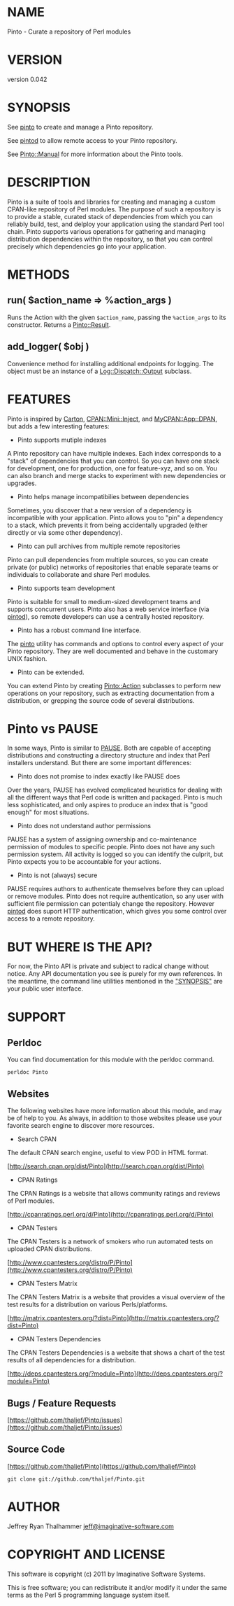 # NAME

Pinto - Curate a repository of Perl modules

# VERSION

version 0.042

# SYNOPSIS

See [pinto](http://search.cpan.org/perldoc?pinto) to create and manage a Pinto repository.

See [pintod](http://search.cpan.org/perldoc?pintod) to allow remote access to your Pinto repository.

See [Pinto::Manual](http://search.cpan.org/perldoc?Pinto::Manual) for more information about the Pinto tools.

# DESCRIPTION

Pinto is a suite of tools and libraries for creating and managing a
custom CPAN-like repository of Perl modules.  The purpose of such a
repository is to provide a stable, curated stack of dependencies from
which you can reliably build, test, and delploy your application using
the standard Perl tool chain. Pinto supports various operations for
gathering and managing distribution dependencies within the
repository, so that you can control precisely which dependencies go
into your application.

# METHODS

## run( $action\_name => %action\_args )

Runs the Action with the given `$action_name`, passing the
`%action_args` to its constructor.  Returns a [Pinto::Result](http://search.cpan.org/perldoc?Pinto::Result).

## add\_logger( $obj )

Convenience method for installing additional endpoints for logging.
The object must be an instance of a [Log::Dispatch::Output](http://search.cpan.org/perldoc?Log::Dispatch::Output) subclass.

# FEATURES

Pinto is inspired by [Carton](http://search.cpan.org/perldoc?Carton), [CPAN::Mini::Inject](http://search.cpan.org/perldoc?CPAN::Mini::Inject), and
[MyCPAN::App::DPAN](http://search.cpan.org/perldoc?MyCPAN::App::DPAN), but adds a few interesting features:

- Pinto supports mutiple indexes

A Pinto repository can have multiple indexes.  Each index corresponds
to a "stack" of dependencies that you can control.  So you can have
one stack for development, one for production, one for feature-xyz,
and so on.  You can also branch and merge stacks to experiment with
new dependencies or upgrades.

- Pinto helps manage incompatibilies between dependencies

Sometimes, you discover that a new version of a dependency is
incompatible with your application.  Pinto allows you to "pin" a
dependency to a stack, which prevents it from being accidentally
upgraded (either directly or via some other dependency).

- Pinto can pull archives from multiple remote repositories

Pinto can pull dependencies from multiple sources, so you can create
private (or public) networks of repositories that enable separate
teams or individuals to collaborate and share Perl modules.

- Pinto supports team development

Pinto is suitable for small to medium-sized development teams and
supports concurrent users.  Pinto also has a web service interface
(via [pintod](http://search.cpan.org/perldoc?pintod)), so remote developers can use a centrally hosted
repository.

- Pinto has a robust command line interface.

The [pinto](http://search.cpan.org/perldoc?pinto) utility has commands and options to control every aspect
of your Pinto repository.  They are well documented and behave in the
customary UNIX fashion.

- Pinto can be extended.

You can extend Pinto by creating [Pinto::Action](http://search.cpan.org/perldoc?Pinto::Action) subclasses to
perform new operations on your repository, such as extracting
documentation from a distribution, or grepping the source code of
several distributions.

# Pinto vs PAUSE

In some ways, Pinto is similar to [PAUSE](http://pause.perl.org).
Both are capable of accepting distributions and constructing a
directory structure and index that Perl installers understand.  But
there are some important differences:

- Pinto does not promise to index exactly like PAUSE does

Over the years, PAUSE has evolved complicated heuristics for dealing
with all the different ways that Perl code is written and packaged.
Pinto is much less sophisticated, and only aspires to produce an index
that is "good enough" for most situations.

- Pinto does not understand author permissions

PAUSE has a system of assigning ownership and co-maintenance
permission of modules to specific people.  Pinto does not have any
such permission system.  All activity is logged so you can identify
the culprit, but Pinto expects you to be accountable for your actions.

- Pinto is not (always) secure

PAUSE requires authors to authenticate themselves before they can
upload or remove modules.  Pinto does not require authentication, so
any user with sufficient file permission can potentialy change the
repository.  However [pintod](http://search.cpan.org/perldoc?pintod) does suport HTTP authentication, which
gives you some control over access to a remote repository.

# BUT WHERE IS THE API?

For now, the Pinto API is private and subject to radical change
without notice.  Any API documentation you see is purely for my own
references.  In the meantime, the command line utilities mentioned in
the ["SYNOPSIS"](#SYNOPSIS) are your public user interface.

# SUPPORT

## Perldoc

You can find documentation for this module with the perldoc command.

    perldoc Pinto

## Websites

The following websites have more information about this module, and may be of help to you. As always,
in addition to those websites please use your favorite search engine to discover more resources.

- Search CPAN

The default CPAN search engine, useful to view POD in HTML format.

[http://search.cpan.org/dist/Pinto](http://search.cpan.org/dist/Pinto)

- CPAN Ratings

The CPAN Ratings is a website that allows community ratings and reviews of Perl modules.

[http://cpanratings.perl.org/d/Pinto](http://cpanratings.perl.org/d/Pinto)

- CPAN Testers

The CPAN Testers is a network of smokers who run automated tests on uploaded CPAN distributions.

[http://www.cpantesters.org/distro/P/Pinto](http://www.cpantesters.org/distro/P/Pinto)

- CPAN Testers Matrix

The CPAN Testers Matrix is a website that provides a visual overview of the test results for a distribution on various Perls/platforms.

[http://matrix.cpantesters.org/?dist=Pinto](http://matrix.cpantesters.org/?dist=Pinto)

- CPAN Testers Dependencies

The CPAN Testers Dependencies is a website that shows a chart of the test results of all dependencies for a distribution.

[http://deps.cpantesters.org/?module=Pinto](http://deps.cpantesters.org/?module=Pinto)

## Bugs / Feature Requests

[https://github.com/thaljef/Pinto/issues](https://github.com/thaljef/Pinto/issues)

## Source Code



[https://github.com/thaljef/Pinto](https://github.com/thaljef/Pinto)

    git clone git://github.com/thaljef/Pinto.git

# AUTHOR

Jeffrey Ryan Thalhammer <jeff@imaginative-software.com>

# COPYRIGHT AND LICENSE

This software is copyright (c) 2011 by Imaginative Software Systems.

This is free software; you can redistribute it and/or modify it under
the same terms as the Perl 5 programming language system itself.
